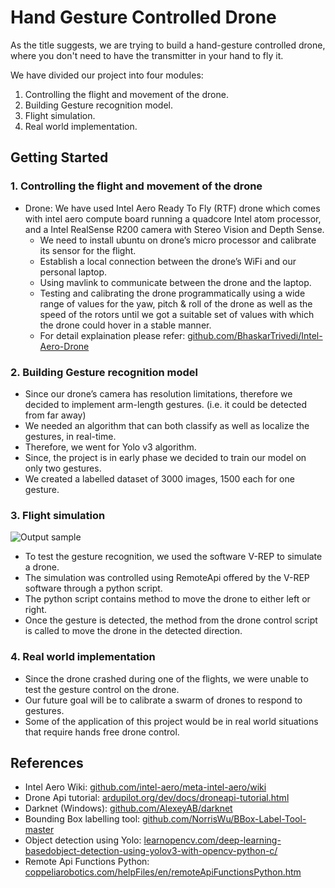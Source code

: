 # Hand Gesture Controlled Drone
As the title suggests, we are trying to build a hand-gesture controlled drone, where you don't need to have the transmitter in your hand to fly it.

We have divided our project into four modules:
1. Controlling the flight and movement of the drone.
2. Building Gesture recognition model.
3. Flight simulation.
4. Real world implementation.

## Getting Started

### 1. Controlling the flight and movement of the drone
* Drone: We have used Intel Aero Ready To Fly (RTF) drone which comes with intel aero compute board running a quadcore Intel atom processor, and a Intel RealSense R200 camera with Stereo Vision and Depth Sense.
  * We need to install ubuntu on drone’s micro processor and calibrate its sensor for the flight.
  * Establish a local connection between the drone’s WiFi and our personal laptop.
  * Using mavlink to communicate between the drone and the laptop.
  * Testing and calibrating the drone programmatically using a wide range of values for the yaw, pitch & roll of the drone as well as the       speed of the rotors until we got a suitable set of values with which the drone could hover in a stable manner.
  * For detail explaination please refer: [github.com/BhaskarTrivedi/Intel-Aero-Drone](https://github.com/BhaskarTrivedi/Intel-Aero-Drone)

### 2. Building Gesture recognition model
* Since our drone’s camera has resolution limitations, therefore we decided to implement arm-length gestures. (i.e. it could be detected from far away)
* We needed an algorithm that can both classify as well as localize the gestures, in real-time.
* Therefore, we went for Yolo v3 algorithm.
* Since, the project is in early phase we decided to train our model on only two gestures.
* We created a labelled dataset of 3000 images, 1500 each for one gesture.

### 3. Flight simulation
![Output sample](https://media.giphy.com/media/ek5IyvkFiO45L2a2r5/giphy.gif)
* To test the gesture recognition, we used the software V-REP to simulate a drone.
* The simulation was controlled using RemoteApi offered by the V-REP software through a python script.
* The python script contains method to move the drone to either left or right.
* Once the gesture is detected, the method from the drone control script is called to move the drone in the detected direction.

### 4. Real world implementation
* Since the drone crashed during one of the flights, we were unable to test the gesture control on the drone.
* Our future goal will be to calibrate a swarm of drones to respond to gestures.
* Some of the application of this project would be in real world situations that require hands free drone control.

## References
* Intel Aero Wiki: [github.com/intel-aero/meta-intel-aero/wiki](https://github.com/intel-aero/meta-intel-aero/wiki)
* Drone Api tutorial: [ardupilot.org/dev/docs/droneapi-tutorial.html](http://ardupilot.org/dev/docs/droneapi-tutorial.html)
* Darknet (Windows): [github.com/AlexeyAB/darknet](https://github.com/AlexeyAB/darknet)
* Bounding Box labelling tool: [github.com/NorrisWu/BBox-Label-Tool-master](https://github.com/NorrisWu/BBox-Label-Tool-master)
* Object detection using Yolo: [learnopencv.com/deep-learning-basedobject-detection-using-yolov3-with-opencv-python-c/](https://www.learnopencv.com/deep-learning-basedobject-detection-using-yolov3-with-opencv-python-c/)
* Remote Api Functions Python: [coppeliarobotics.com/helpFiles/en/remoteApiFunctionsPython.htm](http://www.coppeliarobotics.com/helpFiles/en/remoteApiFunctionsPython.htm)
